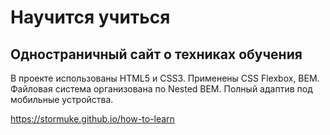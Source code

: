 Научится учиться
===

Одностраничный сайт о техниках обучения
---
В проекте использованы HTML5 и CSS3. 
Применены CSS Flexbox, BEM.
Файловая система организована по Nested BEM.
Полный адаптив под мобильные устройства.

https://stormuke.github.io/how-to-learn
